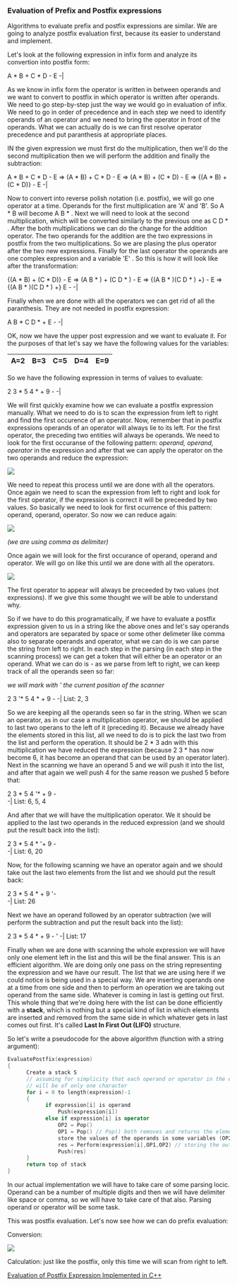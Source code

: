 ### Evaluation of Prefix and Postfix expressions

Algorithms to evaluate prefix and postfix expressions are similar. We are going to analyze postfix evaluation first, because its easier to understand and implement. 

Let's look at the following expression in infix form and analyze its convertion into postfix form:

A * B + C * D - E
-|

As we know in infix form the operator is written in between operands and we want to convert to postfix in which operator is written after operands. We need to go step-by-step just the way we would go in evaluation of infix. We need to go in order of precedence and in each step we need to identify operands of an operator and we need to bring the operator in front of the operands. What we can actually do is we can first resolve operator precedence and put paranthesis at appropriate places. 

IN the given expression we must first do the multiplication, then we'll do the second multiplication then we will perform the addition and finally the subtraction:

A * B + C * D - E ⇒ (A * B) + C * D - E ⇒ (A * B) + (C * D) - E ⇒ {(A * B) + (C * D)} - E
-|

Now to convert into reverse polish notation (i.e. postfix), we will go one operator at a time. Operands for the first multiplication are 'A' and 'B'. So A * B will become A B * . Next we will need to look at the second multiplication, which will be converted similarly to the previous one as C D * . After the both multiplications we can do the change for the addition operator. The two operands for the addition are the two expressions in postfix from the two multiplications. So we are plasing the plus operator after the two new expressions. Finally for the last operator the operands are one complex expression and a variable 'E' . So this is how it will look like after the transformation:

{(A * B) + (C * D)} - E ⇒ (A B * ) + (C D * ) - E ⇒ {(A B * )(C D * ) +} - E ⇒ {(A B * )(C D * ) +} E - 
-|

Finally when we are done with all the operators we can get rid of all the paranthesis. They are not needed in postfix expression:

A B * C D * + E -
-|

OK, now we have the upper post expression and we want to evaluate it. For the purposes of that let's say we have the following values for the variables:

A=2|B=3|C=5|D=4|E=9
-|-|-|-|-

So we have the following expression in terms of values to evaluate:

2 3 * 5 4 * + 9 -
-|

We will first quickly examine how we can evaluate a postfix expression manually. What we need to do is to scan the expression from left to right and find the first occurence of an operator. Now, remember that in postfix expressions operands of an operator will always lie to its left. For the first operator, the preceding two entities will always be operands. We need to look for the first occuranse of the following pattern: *operand, operand, operator* in the expression and after that we can apply the operator on the two operands and reduce the expression:

<img src="https://latex.codecogs.com/svg.latex?\Large&space;<op1><op2><operator>:2,3*5,4*+9-\Rightarrow{6,5,4*+9-}">
  
We need to repeat this process until we are done with all the operators. Once again we need to scan the expression from left to right and look for the first operator, if the expression is correct it will be preceeded by two values. So basically we need to look for first ocurrence of this pattern: operand, operand, operator. So now we can reduce again:

<img src="https://latex.codecogs.com/svg.latex?\Large&space;<op1><op2><operator>:2,3*5,4*+9-\Rightarrow{6,5,4*+9-}\Rightarrow{6,20+9-}"> 

*(we are using comma as delimiter)*

Once again we will look for the first occurance of operand, operand and operator. We will go on like this until we are done with all the operators.

<img src="https://latex.codecogs.com/svg.latex?\Large&space;<op1><op2><operator>:2,3*5,4*+9-\Rightarrow{6,5,4*+9-}\Rightarrow{6,20+9-}\Rightarrow{26,9-}\Rightarrow{17}">

Тhe first operator to appear will always be preceeded by two values (not expressions). If we give this some thought we will be able to understand why. 

So if we have to do this programatically, if we have to evaluate a postfix expression given to us in a string like the above ones and let's say operands and operators are separated by space or some other delimeter like comma also to separate operands and operator, what we can do is we can parse the string from left to right. In each step in the parsing (in each step in the scanning process) we can get a token that will either be an operator or an operand. What we can do is - as we parse from left to right, we can keep track of all the operands seen so far:

*we will mark with ' the current position of the scanner*

2 3 '* 5 4 * + 9 - 
-|
List: 2, 3

So we are keeping all the operands seen so far in the string. When we scan an operator, as in our case a multiplication operator, we should be applied to last two operans to the left of it (preceding it). Because we already have the elements stored in this list, all we need to do is to pick the last two from the list and perform the operation. It should be 2 * 3 adn with this multiplication we have reduced the expression (because 2 3 * has now become 6, it has become an operand that can be used by an operator later). Next in the scanning we have an operand 5 and we will push it into the list, and after that again we well push 4 for the same reason we pushed 5 before that:

2 3 * 5 4 '* + 9 -  
-|
List: 6, 5, 4

And after that we will have the multiplication operator. We it should be applied to the last two operands in the reduced expression (and we should put the result back into the list):

2 3 * 5 4 * '+ 9 -   
-|
List: 6, 20

Now, for the following scanning we have an operator again and we should take out the last two elements from the list and we should put the result back:

2 3 * 5 4 * + 9 '-  
-|
List: 26

Next we have an operand followed by an operator subtraction (we will perform the subtraction and put the result back into the list):

2 3 * 5 4 * + 9 - ' 
-|
List: 17

Finally when we are done with scanning the whole expression we will have only one element left in the list and this will be the final answer. This is an efficient algorithm. We are doing only one pass on the string representing the expression and we have our result. The list that we are using here if we could notice is being used in a special way. We are inserting operands one at a time from one side and then to perform an operation we are taking out operand from the same side. Whatever is coming in last is getting out first. This whole thing that we're doing here with the list can be done efficiently with a **stack**, which is nothing but a special kind of list in which elements are inserted and removed from the same side in which whatever gets in last comes out first. It's called **Last In First Out (LIFO)** structure. 

So let's write a pseudocode for the above algorithm (function with a string argument):

```cpp
EvaluatePostfix(expression)
{
      Create a stack S
      // assuming for simplicity that each operand or operator in the expression 
      // will be of only one character
      for i = 0 to length(expression)-1
      {
            if expression[i] is operand
                Push(expression[i])
            else if expression[i] is operator
                OP2 = Pop()
                OP1 = Pop() // Pop() both removes and returns the element from the stack
                store the values of the operands in some variables (OP2 and OP1 in our case)
                res = Perform(expression[i],OP1,OP2) // storing the output in a variable res
                Push(res)
      }  
      return top of stack
}
```
In our actual implementation we will have to take care of some parsing locic. Operand can be a number of multiple digits and then we will have delimiter like space or comma, so we will have to take care of that also. Parsing operand or operator will be some task.

This was postfix evaluation. Let's now see how we can do prefix evaluation:

Conversion:

<img src="https://latex.codecogs.com/svg.latex?\Large&space;<op1><operator><op2>:2*3+5*4-9\Rightarrow{\{(2*3)+(5*4)\}-9}\Rightarrow{\{(*23)+(*54)\}-9}\Rightarrow{\{(*23)(*54)\}-9}\Rightarrow{-\{(*23)(*54)\}9}\Rightarrow{-+*23*549}"> 

Calculation: just like the postfix, only this time we will scan from right to left.

[Evaluation of Postfix Expression Implemented in C++](https://github.com/andy489/Data_Structures_and_Algorithms_CPP/blob/master/Evaluation%20Of%20Postfix%20exp.cpp)
